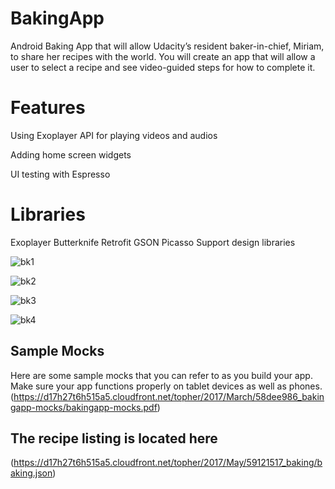 # BakingApp
Android Baking App that will allow Udacity’s resident baker-in-chief, Miriam, to share her recipes with the world. You will create an app that will allow a user to select a recipe and see video-guided steps for how to complete it.

# Features
Using Exoplayer API for playing videos and audios

Adding home screen widgets

UI testing with Espresso

# Libraries
Exoplayer
Butterknife
Retrofit
GSON
Picasso
Support design libraries


![bk1](https://user-images.githubusercontent.com/45606322/53661994-fe9e8d80-3c1e-11e9-87de-ab0baf5ad9e5.png)

![bk2](https://user-images.githubusercontent.com/45606322/53662003-06f6c880-3c1f-11e9-95d2-f762bc50c8cd.png)

![bk3](https://user-images.githubusercontent.com/45606322/53662010-0bbb7c80-3c1f-11e9-9c74-ec32ef0af6b9.png)

![bk4](https://user-images.githubusercontent.com/45606322/53662017-10803080-3c1f-11e9-82e2-e2f67a3d7bb9.png)


## Sample Mocks
Here are some sample mocks that you can refer to as you build your app. Make sure your app functions properly on tablet devices as well as phones. (https://d17h27t6h515a5.cloudfront.net/topher/2017/March/58dee986_bakingapp-mocks/bakingapp-mocks.pdf)


## The recipe listing is located here
(https://d17h27t6h515a5.cloudfront.net/topher/2017/May/59121517_baking/baking.json)

